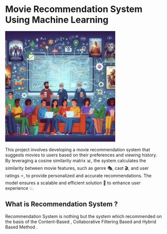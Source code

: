 # Movie Recommendation System Using Machine Learning

<img src="Images/6.jpeg" alt="workflow" width="70%">

This project involves developing a movie recommendation system that suggests movies to users based on their preferences and viewing history. By leveraging a cosine similarity matrix 📊, the system calculates the similarity between movie features, such as genre 🎭, cast 🎬, and user ratings ⭐, to provide personalized and accurate recommendations.
The model ensures a scalable and efficient solution 🔧 to enhance user experience 💡.

##  What is  Recommendation System ? 

Recommendation System is nothing but the system which recommended on the basis of the Content-Based , Collaborative Filtering Based and  Hybrid Based Method .

